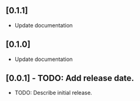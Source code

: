 ## [0.1.1]

-   Update documentation

## [0.1.0]

-   Update documentation

## [0.0.1] - TODO: Add release date.

* TODO: Describe initial release.
